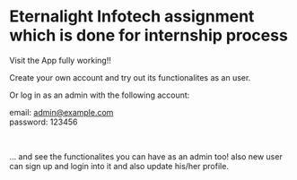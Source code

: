 # Eternalight Infotech assignment which is done for internship process
Visit the App fully working!!

Create your own account and try out its functionalites as an user.

Or log in as an admin with the following account:


email: admin@example.com <br>
password: 123456

</br>

... and see the functionalites you can have as an admin too!
also new user can sign up and login into it and also update his/her profile.
